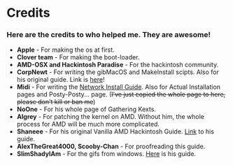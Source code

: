 # Credits

### Here are the credits to who helped me. They are awesome!

* **Apple** - For making the os at first.
* **Clover team** - For making the boot-loader.
* **AMD-OSX and Hackintosh Paradise** - For the hackintosh community.
* **CorpNewt** - For writing the gibMacOS and MakeInstall scipts. Also for his original guide. Link is [here](https://hackintosh.gitbook.io/-r-hackintosh-vanilla-desktop-guide/)!
* **Midi** - For writing the [Network Install Guide](https://internet-install.gitbook.io/macos-internet-install/). Also for Actual Installation pages and Posty-Posty... page. \(~~I've just copied the whole page to here, please don't kill or ban me~~\)
* **NoOne** - For his whole page of Gathering Kexts.
* **Algrey** - For patching the kernel on AMD. Without him, the whole process for AMD will be much more complicated.
* **Shaneee** - For his original Vanilla AMD Hackintosh Guide. [Link](https://vanilla.amd-osx.com) to his guide.
* **AlexTheGreat4000, Scooby-Chan** - For proofreading this guide.
* **SlimShadyIAm** - For the gifs from windows. [Here](https://hack.slim.ovh/) is his guide.

